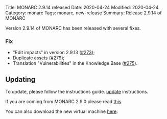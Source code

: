 Title: MONARC 2.9.14 released
Date: 2020-04-24
Modified: 2020-04-24
Category: monarc
Tags: monarc, new-release
Summary: Release 2.9.14 of MONARC

Version 2.9.14 of MONARC has been released with several fixes.


### Fix

- "Edit impacts" in version 2.9.13
  ([#273](https://github.com/monarc-project/MonarcAppFO/issues/273));
- Duplicate assets
  ([#279](https://github.com/monarc-project/MonarcAppFO/issues/279));
- Translation "Vulnerabilities" in the Knowledge Base
  ([#275](https://github.com/monarc-project/MonarcAppFO/issues/275)).


## Updating

To update, please follow the instructions guide.
[update](http://monarc.lu/documentation/technical-guide/#monarc-update) instructions.

If you are coming from MONARC 2.9.0 please read
[this](/news/2019/11/25/monarc-291-released/#updating).


You can also download the new virtual machine
[here](https://github.com/monarc-project/MonarcAppFO/releases/tag/v2.9.14).
